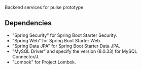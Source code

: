 Backend services for pulse prototype

## Dependencies
- "Spring Security" for Spring Boot Starter Security.
- "Spring Web" for Spring Boot Starter Web.
- "Spring Data JPA" for Spring Boot Starter Data JPA.
- "MySQL Driver" and specify the version (8.0.33) for MySQL Connector/J.
- "Lombok" for Project Lombok.